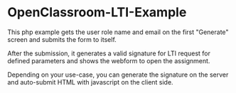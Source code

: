 # OpenClassroom-LTI-Example


This php example gets the user role name and email on the first "Generate" screen and submits the form to itself.

After the submission, it generates a valid signature for LTI request for defined parameters and shows the webform to open the assignment.

Depending on your use-case, you can generate the signature on the server and auto-submit HTML with javascript on the client side.
